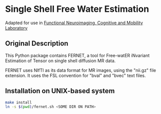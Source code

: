 # Single Shell Free Water Estimation

Adapted for use in [Functional Neuroimaging, Cognitive and Mobility Laboratory](http://pdresearch.rad.med.umich.edu/)

## Original Description

This Python package contains FERNET, a tool for Free-watER iNvariant 
Estimation of Tensor on single shell diffusion MR data. 

FERNET uses NIfTI as its data format for MR images, using the "nii.gz" 
file extension. It uses the FSL convention for "bval" and "bvec" text files. 

## Installation on UNIX-based system

```bash
make install
ln -s $(pwd)/fernet.sh <SOME DIR ON PATH>
```





